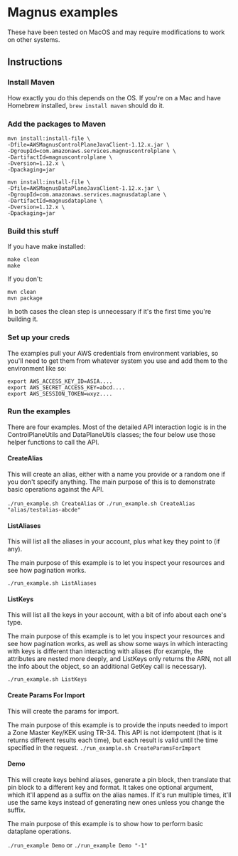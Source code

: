 # Magnus examples

These have been tested on MacOS and may require modifications to work on other systems.

## Instructions

### Install Maven

How exactly you do this depends on the OS. If you're on a Mac and have Homebrew installed, `brew install maven` should do it.

### Add the packages to Maven

```
mvn install:install-file \
-Dfile=AWSMagnusControlPlaneJavaClient-1.12.x.jar \
-DgroupId=com.amazonaws.services.magnuscontrolplane \
-DartifactId=magnuscontrolplane \
-Dversion=1.12.x \
-Dpackaging=jar

mvn install:install-file \
-Dfile=AWSMagnusDataPlaneJavaClient-1.12.x.jar \
-DgroupId=com.amazonaws.services.magnusdataplane \
-DartifactId=magnusdataplane \
-Dversion=1.12.x \
-Dpackaging=jar
```

### Build this stuff

If you have make installed:

```
make clean
make
```

If you don't:

```
mvn clean
mvn package
```

In both cases the clean step is unnecessary if it's the first time you're building it.

### Set up your creds

The examples pull your AWS credentials from environment variables, so you'll need to get them from whatever system you use and add them to the environment like so:

```
export AWS_ACCESS_KEY_ID=ASIA....
export AWS_SECRET_ACCESS_KEY=abcd....
export AWS_SESSION_TOKEN=wxyz....
```

### Run the examples

There are four examples. Most of the detailed API interaction logic is in the ControlPlaneUtils and DataPlaneUtils classes; the four below use those helper functions to call the API.

#### CreateAlias

This will create an alias, either with a name you provide or a random one if you don't specify anything. The main purpose of this is to demonstrate basic operations against the API.

`./run_example.sh CreateAlias` or `./run_example.sh CreateAlias "alias/testalias-abcde"`

#### ListAliases

This will list all the aliases in your account, plus what key they point to (if any).

The main purpose of this example is to let you inspect your resources and see how pagination works.

`./run_example.sh ListAliases`

#### ListKeys

This will list all the keys in your account, with a bit of info about each one's type. 

The main purpose of this example is to let you inspect your resources and see how pagination works, as well as show some ways in which interacting with keys is different than interacting with aliases (for example, the attributes are nested more deeply, and ListKeys only returns the ARN, not all the info about the object, so an additional GetKey call is necessary).

`./run_example.sh ListKeys`

#### Create Params For Import

This will create the params for import.

The main purpose of this example is to provide the inputs needed to import a Zone Master Key/KEK using TR-34. This API is not idempotent
(that is it returns different results each time), but each result is valid until the time specified in the request.
`./run_example.sh CreateParamsForImport`

#### Demo

This will create keys behind aliases, generate a pin block, then translate that pin block to a different key and format. It takes one optional argument, which it'll append as a suffix on the alias names. If it's run multiple times, it'll use the same keys instead of generating new ones unless you change the suffix.

The main purpose of this example is to show how to perform basic dataplane operations.

`./run_example Demo` or `./run_example Demo "-1"`
